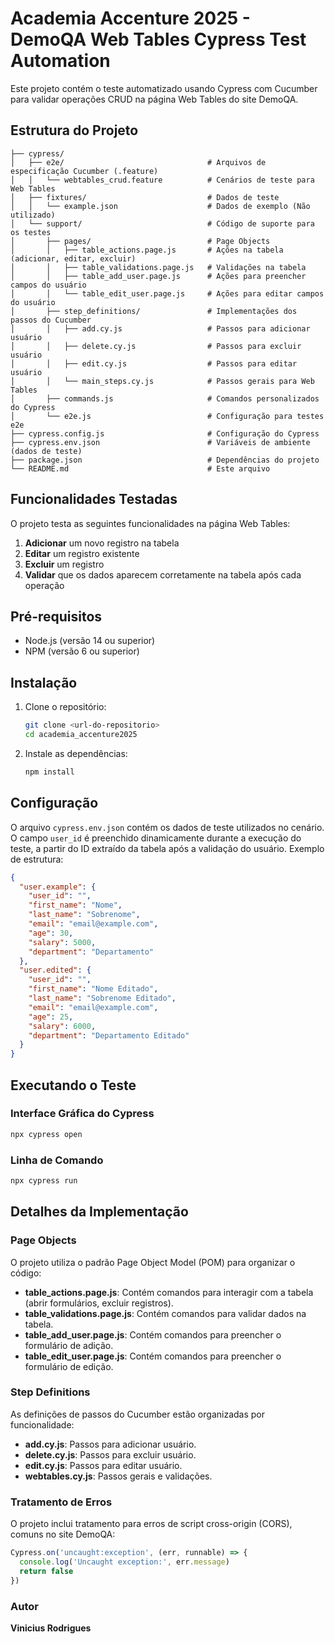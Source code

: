 # Academia Accenture 2025 - DemoQA Web Tables Cypress Test Automation

Este projeto contém o teste automatizado usando Cypress com Cucumber para validar operações CRUD na página Web Tables do site DemoQA.

## Estrutura do Projeto

```
├── cypress/
│   ├── e2e/                                # Arquivos de especificação Cucumber (.feature)
│   │   └── webtables_crud.feature          # Cenários de teste para Web Tables
│   ├── fixtures/                           # Dados de teste
│   │   └── example.json                    # Dados de exemplo (Não utilizado)
│   └── support/                            # Código de suporte para os testes
│       ├── pages/                          # Page Objects
│       │   ├── table_actions.page.js       # Ações na tabela (adicionar, editar, excluir)
│       │   ├── table_validations.page.js   # Validações na tabela
│       │   ├── table_add_user.page.js      # Ações para preencher campos do usuário
│       │   └── table_edit_user.page.js     # Ações para editar campos do usuário
│       ├── step_definitions/               # Implementações dos passos do Cucumber
│       │   ├── add.cy.js                   # Passos para adicionar usuário
│       │   ├── delete.cy.js                # Passos para excluir usuário
│       │   ├── edit.cy.js                  # Passos para editar usuário
│       │   └── main_steps.cy.js            # Passos gerais para Web Tables
│       ├── commands.js                     # Comandos personalizados do Cypress
│       └── e2e.js                          # Configuração para testes e2e
├── cypress.config.js                       # Configuração do Cypress
├── cypress.env.json                        # Variáveis de ambiente (dados de teste)
├── package.json                            # Dependências do projeto
└── README.md                               # Este arquivo
```

## Funcionalidades Testadas

O projeto testa as seguintes funcionalidades na página Web Tables:

1. **Adicionar** um novo registro na tabela
2. **Editar** um registro existente
3. **Excluir** um registro
4. **Validar** que os dados aparecem corretamente na tabela após cada operação

## Pré-requisitos

- Node.js (versão 14 ou superior)
- NPM (versão 6 ou superior)

## Instalação

1. Clone o repositório:
   ```bash
   git clone <url-do-repositorio>
   cd academia_accenture2025
   ```

2. Instale as dependências:
   ```bash
   npm install
   ```

## Configuração

O arquivo `cypress.env.json` contém os dados de teste utilizados no cenário.
O campo `user_id` é preenchido dinamicamente durante a execução do teste, a partir do ID extraído da tabela após a validação do usuário.
Exemplo de estrutura:

```json
{
  "user.example": {
    "user_id": "",
    "first_name": "Nome",
    "last_name": "Sobrenome",
    "email": "email@example.com",
    "age": 30,
    "salary": 5000,
    "department": "Departamento"
  },
  "user.edited": {
    "user_id": "",
    "first_name": "Nome Editado",
    "last_name": "Sobrenome Editado",
    "email": "email@example.com",
    "age": 25,
    "salary": 6000,
    "department": "Departamento Editado"
  }
}
```

## Executando o Teste

### Interface Gráfica do Cypress

```bash
npx cypress open
```

### Linha de Comando

```bash
npx cypress run
```

## Detalhes da Implementação

### Page Objects

O projeto utiliza o padrão Page Object Model (POM) para organizar o código:

- **table_actions.page.js**: Contém comandos para interagir com a tabela (abrir formulários, excluir registros).
- **table_validations.page.js**: Contém comandos para validar dados na tabela.
- **table_add_user.page.js**: Contém comandos para preencher o formulário de adição.
- **table_edit_user.page.js**: Contém comandos para preencher o formulário de edição.

### Step Definitions

As definições de passos do Cucumber estão organizadas por funcionalidade:

- **add.cy.js**: Passos para adicionar usuário.
- **delete.cy.js**: Passos para excluir usuário.
- **edit.cy.js**: Passos para editar usuário.
- **webtables.cy.js**: Passos gerais e validações.

### Tratamento de Erros

O projeto inclui tratamento para erros de script cross-origin (CORS), comuns no site DemoQA:

```javascript
Cypress.on('uncaught:exception', (err, runnable) => {
  console.log('Uncaught exception:', err.message)
  return false
})
```

### Autor
**Vinicius Rodrigues**